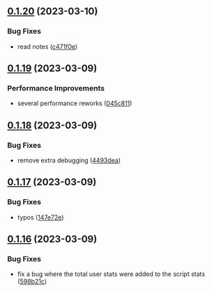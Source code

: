 ## [0.1.20](https://github.com/Torwent/wasp-api/compare/v0.1.19...v0.1.20) (2023-03-10)


### Bug Fixes

* read notes ([c471f0e](https://github.com/Torwent/wasp-api/commit/c471f0e2ff21fe29c98d3e279e2d69107506dec4))



## [0.1.19](https://github.com/Torwent/wasp-api/compare/v0.1.18...v0.1.19) (2023-03-09)


### Performance Improvements

* several performance reworks ([045c811](https://github.com/Torwent/wasp-api/commit/045c811641b2c90e1603ae9c6d375ac5dfe7e3e3))



## [0.1.18](https://github.com/Torwent/wasp-api/compare/v0.1.17...v0.1.18) (2023-03-09)


### Bug Fixes

* remove extra debugging ([4493dea](https://github.com/Torwent/wasp-api/commit/4493deaa123b91791fd84e46d2b7c0ad99b76da8))



## [0.1.17](https://github.com/Torwent/wasp-api/compare/v0.1.16...v0.1.17) (2023-03-09)


### Bug Fixes

* typos ([147e72e](https://github.com/Torwent/wasp-api/commit/147e72e8affd07dfce051be99c9dc968f904ee46))



## [0.1.16](https://github.com/Torwent/wasp-api/compare/v0.1.15...v0.1.16) (2023-03-09)


### Bug Fixes

* fix a bug where the total user stats were added to the script stats ([598b21c](https://github.com/Torwent/wasp-api/commit/598b21cc6946739e5c4d32a916fd31d6f0a11383))



